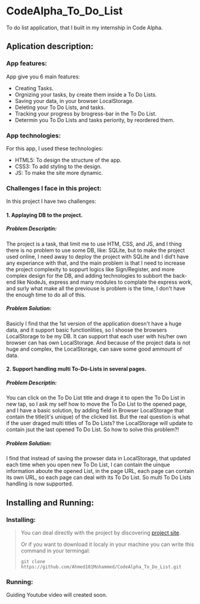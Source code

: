 # CodeAlpha_To_Do_List
To do list application, that I built in my internship in Code Alpha.

## Aplication description:
### App features:
App give you 6 main features:
- Creating Tasks.
- Orgnizing your tasks, by create them inside a To Do Lists.
- Saving your data, in your browser LocalStorage.
- Deleting your To Do Lists, and tasks.
- Tracking your progress by brogress-bar in the To Do List.
- Determin you To Do Lists and tasks periority, by reordered them.

### App technologies:
For this app, I used these technologies:
- HTML5: To design the structure of the app.
- CSS3: To add styling to the design.
- JS: To make the site more dynamic.

### Challenges I face in this project:
In this project I have two challenges:

#### 1. Applaying DB to the project.
##### Problem Descriptin:
The project is a task, that limit me to use HTM, CSS, and JS, and I thing there is no problem to use some DB, like: SQLite, but to make the project used online, I need away to deploy the project with SQLite and I did't have any experiance with that, and the main problem is that I need to increase the project complexity to soppurt logics like Sign/Register, and more complex design for the DB, and adding technologies to subbort the back-end like NodeJs, express and many modules to complate the express work, and surly what make all the previouse is problem is the time, I don't have the enough time to do all of this.
##### Problem Solution:
Basicly I find that the 1st version of the application doesn't have a huge data, and it support basic functionlities, so I shoose the browsers LocalStorage to be my DB. It can support that each user with his/her own browser can has own LocalStorage. And because of the project data is not huge and complex, the LocalStorage, can save some good ammount of data.

#### 2. Support handling multi To-Do-Lists in several pages.
##### Problem Descriptin:
You can click on the To Do List title and drage it to open the To Do List in new tap, so I ask my self how to move the To Do List to the opened page, and I have a basic solution, by adding field in Browser LocalStorage that contain the title(it's unique) of the clicked list. But the real question is what if the user draged multi titles of To Do Lists? the LocalStorage will update to contain jsut the last opened To Do List. So how to solve this problem?!

##### Problem Solution:
I find that instead of saving the prowser data in LocalStorage, that updated each time when you open new To Do List, I can contain the uinque information aboute the opened List, in the page URL, each page can contain its own URL, so each page can deal with its To Do List. So multi To Do Lists handling is now supported.

## Installing and Running:
### Installing:
> You can deal directly with the project by discovering [project site](https://ahmed101mohammed.github.io/CodeAlpha_To_Do_List/).
> 
> Or if you want to download it localy in your machine you can write this command in your termingal:
> ```
> git clone https://github.com/Ahmed101Mohammed/CodeAlpha_To_Do_List.git
> ```

### Running:
Guiding Youtube video will created soon.